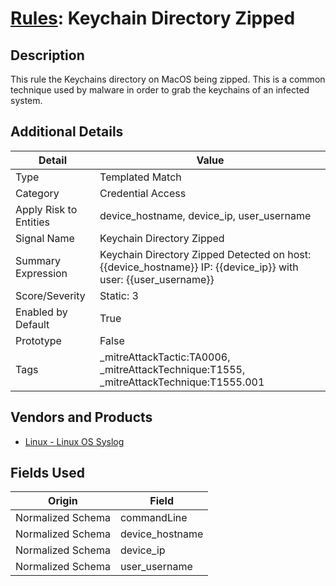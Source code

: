 # [Rules](README.md): Keychain Directory Zipped

## Description
This rule the Keychains directory on MacOS being zipped. This is a common technique used by malware in order to grab the keychains of an infected system.

## Additional Details
|Detail|Value|
|----|----|
|Type|Templated Match|
|Category|Credential Access|
|Apply Risk to Entities|device_hostname, device_ip, user_username|
|Signal Name|Keychain Directory Zipped|
|Summary Expression|Keychain Directory Zipped Detected on host: {{device_hostname}} IP: {{device_ip}} with user: {{user_username}}|
|Score/Severity|Static: 3|
|Enabled by Default|True|
|Prototype|False|
|Tags|_mitreAttackTactic:TA0006, _mitreAttackTechnique:T1555, _mitreAttackTechnique:T1555.001|
## Vendors and Products
- [Linux - Linux OS Syslog](../products/0e20c932-d992-4bd4-b276-c15119ca5c0b.md)


## Fields Used

|Origin|Field|
|----|----|
|Normalized Schema|commandLine|
|Normalized Schema|device_hostname|
|Normalized Schema|device_ip|
|Normalized Schema|user_username|



